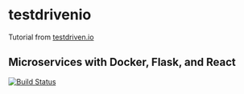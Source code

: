 # testdrivenio

Tutorial from  [testdriven.io ](http://testdriven.io )


## Microservices with Docker, Flask, and React

[![Build Status](https://travis-ci.org/jimmyjames85/testdrivenio.svg?branch=master)](https://travis-ci.org/jimmyjames85/testdrivenio)
